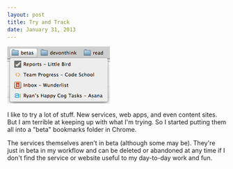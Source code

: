 ```yaml
---
layout: post
title: Try and Track
date: January 31, 2013
--- 
```


![The bookmarks folder in Chrome that holds my beta sites](/img/beta-chrome-holder.png)

I like to try a lot of stuff. New services, web apps, and even content sites. But I am terrible at keeping up with what I'm trying. So I started putting them all into a "beta" bookmarks folder in Chrome.

The services themselves aren't in beta (although some may be). They're just in beta in my workflow and can be deleted or abandoned at any time if I don't find the service or website useful to my day-to-day work and fun.